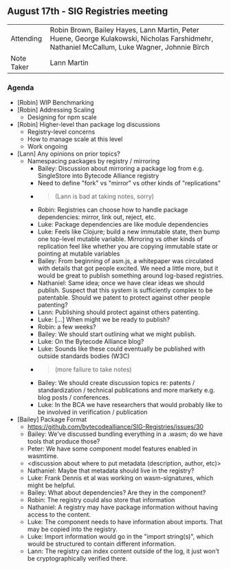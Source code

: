 ## August 17th - SIG Registries meeting

|          |      |
| -------- | -------- |
| Attending  | Robin Brown, Bailey Hayes, Lann Martin, Peter Huene, George Kulakowski, Nicholas Farshidmehr, Nathaniel McCallum, Luke Wagner, Johnnie Birch
| Note Taker | Lann Martin

### Agenda

- [Robin] WIP Benchmarking
- [Robin] Addressing Scaling
  - Designing for npm scale
- [Robin] Higher-level than package log discussions
  - Registry-level concerns
  - How to manage scale at this level
  - Work ongoing
- [Lann] Any opinions on prior topics?
  - Namespacing packages by registry / mirroring
    - Bailey: Discussion about mirroring a package log from e.g. SingleStore into Bytecode Alliance registry
    - Need to define "fork" vs "mirror" vs other kinds of "replications"
    - > (Lann is bad at taking notes, sorry)
    - Robin: Registries can choose how to handle package dependencies: mirror, link out, reject, etc.
    - Luke: Package dependencies are like module dependencies
    - Luke: Feels like Clojure; build a new immutable state, then bump one top-level mutable variable. Mirroring vs other kinds of replication feel like whether you are copying immutable state or pointing at mutable variables
    - Bailey: From beginning of asm.js, a whitepaper was circulated with details that got people excited. We need a little more, but it would be great to publish something around log-based registries.
    - Nathaniel: Same idea; once we have clear ideas we should publish. Suspect that this system is sufficiently complex to be patentable. Should we patent to protect against other people patenting?
    - Lann: Publishing should protect against others patenting.
    - Luke: [...] When might we be ready to publish?
    - Robin: a few weeks?
    - Bailey: We should start outlining what we might publish.
    - Luke: On the Bytecode Alliance blog?
    - Luke: Sounds like these could eventually be published with outside standards bodies (W3C)
    - > (more failure to take notes)
    - Bailey: We should create discussion topics re: patents / standardization / technical publications and more markety e.g. blog posts / conferences.
    - Luke: In the BCA we have researchers that would probably like to be involved in verification / publication
- [Bailey] Package Format
  - https://github.com/bytecodealliance/SIG-Registries/issues/30
  - Bailey: We've discussed bundling everything in a .wasm; do we have tools that produce those?
  - Peter: We have some component model features enabled in wasmtime.
  - <discussion about where to put metadata (description, author, etc)>
  - Nathaniel: Maybe that metadata should live in the registry?
  - Luke: Frank Dennis et al was working on wasm-signatures, which might be helpful.
  - Bailey: What about dependencies? Are they in the component?
  - Robin: The registry could also store that information
  - Nathaniel: A registry may have package information without having access to the content.
  - Luke: The component needs to have information about imports. That may be copied into the registry.
  - Luke: Import information would go in the "import string(s)", which would be structured to contain different information.
  - Lann: The registry can index content outside of the log, it just won't be cryptographically verified there.